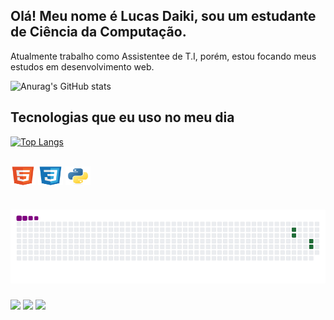 ## Olá! Meu nome é Lucas Daiki, sou um estudante de Ciência da Computação.

<p>Atualmente trabalho como Assistentee de T.I, porém, estou focando meus estudos em desenvolvimento web.</p>

![Anurag's GitHub stats](https://github-readme-stats.vercel.app/api?username=HoriDaiki&show_icons=true&theme=radical)

## Tecnologias que eu uso no meu dia

[![Top Langs](https://github-readme-stats.vercel.app/api/top-langs/?username=HoriDaiki&theme=radical)](https://github.com/anuraghazra/github-readme-stats)

<div style="display: inline_block"><br>
  <img align="center" alt="Daiki-HTML" height="30" width="40" src="https://raw.githubusercontent.com/devicons/devicon/master/icons/html5/html5-original.svg">
  <img align="center" alt="Daiki-CSS" height="30" width="40" src="https://raw.githubusercontent.com/devicons/devicon/master/icons/css3/css3-original.svg">
  <img align="center" alt="Daiki-Python" height="30" width="40" src="https://raw.githubusercontent.com/devicons/devicon/master/icons/python/python-original.svg">
</div>
  
  ##

  # ![snake gif](https://github.com/HoriDaiki/HoriDaiki/blob/output/github-contribution-grid-snake.gif)
 
<div> 
  <a href="https://www.instagram.com/__daiiki/profilecard/?igsh=MW9xZ25wdWU2MjA4Zw==" target="_blank"><img src="https://img.shields.io/badge/-Instagram-%23E4405F?style=for-the-badge&logo=instagram&logoColor=white" target="_blank"></a>
  <a href = "mailto:horidaiki2005@gmail.com"><img src="https://img.shields.io/badge/-Gmail-%23333?style=for-the-badge&logo=gmail&logoColor=white" target="_blank"></a>
  <a href="https://www.linkedin.com/in/lucashori/" target="_blank"><img src="https://img.shields.io/badge/-LinkedIn-%230077B5?style=for-the-badge&logo=linkedin&logoColor=white" target="_blank"></a> 
  
</div>
